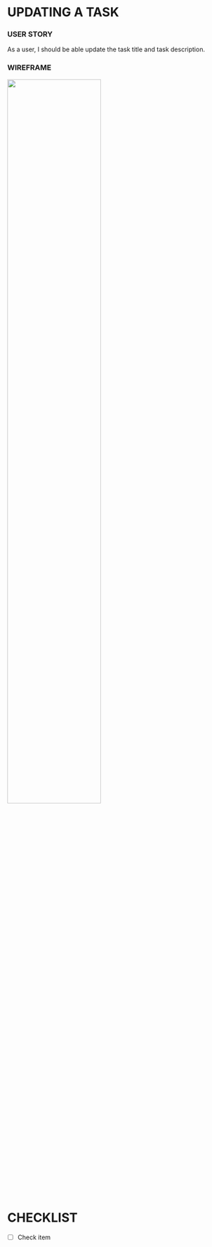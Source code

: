 # UPDATING A TASK

### USER STORY

As a user, I should be able update the task title and task description.

### WIREFRAME

<img src="https://user-images.githubusercontent.com/80547490/223041571-0fd702a3-7d00-46b4-8d03-18206cf26d6a.png" width=65% high=65%>

# CHECKLIST

- [ ] Check item 

<br><br><br>
